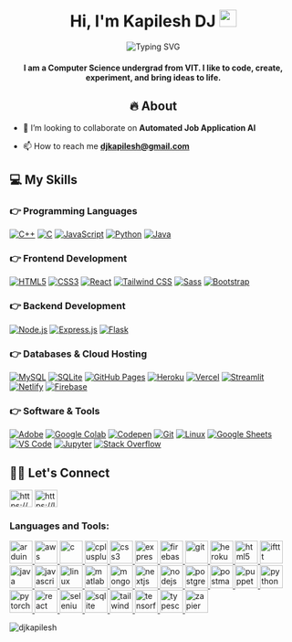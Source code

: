 <h1 align="center">
  Hi, I'm Kapilesh DJ 
  <img src="https://raw.githubusercontent.com/MartinHeinz/MartinHeinz/master/wave.gif" width="30px" alt="wave">
</h1>

<p align="center">
  <img src="https://readme-typing-svg.herokuapp.com?font=Fira+Code&size=20&pause=1000&color=FFA500&center=true&width=500&lines=CSE+Graduate;Web+Development;AI+%26+Automation+Enthusiast;Building+Automated+Job+Application+AI" alt="Typing SVG" />
</p>

<h4 align="center">
  I am a Computer Science undergrad from VIT. I like to code, create, experiment, and bring ideas to life.
</h4>

<h2 align = "center"> 🔥 About </h2>

- 👯 I’m looking to collaborate on **Automated Job Application AI**

- 📫 How to reach me **djkapilesh@gmail.com**

## 💻 My Skills

### 👉 Programming Languages
[![C++](https://raw.githubusercontent.com/devicons/devicon/master/icons/cplusplus/cplusplus-original.svg)](https://www.cplusplus.com/)
[![C](https://raw.githubusercontent.com/devicons/devicon/master/icons/c/c-original.svg)](https://www.cprogramming.com/)
[![JavaScript](https://raw.githubusercontent.com/devicons/devicon/master/icons/javascript/javascript-original.svg)](https://developer.mozilla.org/en-US/docs/Web/JavaScript)
[![Python](https://raw.githubusercontent.com/devicons/devicon/master/icons/python/python-original.svg)](https://www.python.org/)
[![Java](https://raw.githubusercontent.com/devicons/devicon/master/icons/java/java-original.svg)](https://www.java.com/)

### 👉 Frontend Development
[![HTML5](https://raw.githubusercontent.com/devicons/devicon/master/icons/html5/html5-original.svg)](https://developer.mozilla.org/en-US/docs/Web/HTML)
[![CSS3](https://raw.githubusercontent.com/devicons/devicon/master/icons/css3/css3-original.svg)](https://developer.mozilla.org/en-US/docs/Web/CSS)
[![React](https://raw.githubusercontent.com/devicons/devicon/master/icons/react/react-original.svg)](https://reactjs.org/)
[![Tailwind CSS](https://raw.githubusercontent.com/devicons/devicon/master/icons/tailwindcss/tailwindcss-plain.svg)](https://tailwindcss.com/)
[![Sass](https://raw.githubusercontent.com/devicons/devicon/master/icons/sass/sass-original.svg)](https://sass-lang.com/)
[![Bootstrap](https://raw.githubusercontent.com/devicons/devicon/master/icons/bootstrap/bootstrap-plain.svg)](https://getbootstrap.com/)

### 👉 Backend Development
[![Node.js](https://raw.githubusercontent.com/devicons/devicon/master/icons/nodejs/nodejs-original.svg)](https://nodejs.org/)
[![Express.js](https://raw.githubusercontent.com/devicons/devicon/master/icons/express/express-original.svg)](https://expressjs.com/)
[![Flask](https://raw.githubusercontent.com/devicons/devicon/master/icons/flask/flask-original.svg)](https://flask.palletsprojects.com/)

### 👉 Databases & Cloud Hosting
[![MySQL](https://raw.githubusercontent.com/devicons/devicon/master/icons/mysql/mysql-original.svg)](https://www.mysql.com/)
[![SQLite](https://raw.githubusercontent.com/devicons/devicon/master/icons/sqlite/sqlite-original.svg)](https://www.sqlite.org/)
[![GitHub Pages](https://www.vectorlogo.zone/logos/github_pages/github_pages-icon.svg)](https://pages.github.com/)
[![Heroku](https://raw.githubusercontent.com/devicons/devicon/master/icons/heroku/heroku-original.svg)](https://www.heroku.com/)
[![Vercel](https://seeklogo.com/images/V/vercel-logo-8EDE6F80D0-seeklogo.com.png)](https://vercel.com/)
[![Streamlit](https://seeklogo.com/images/S/streamlit-logo-29D9E9F7FA-seeklogo.com.png)](https://streamlit.io/)
[![Netlify](https://seeklogo.com/images/N/netlify-logo-0F3C2E67AC-seeklogo.com.png)](https://www.netlify.com/)
[![Firebase](https://raw.githubusercontent.com/devicons/devicon/master/icons/firebase/firebase-plain.svg)](https://firebase.google.com/)

### 👉 Software & Tools
[![Adobe](https://seeklogo.com/images/A/adobe-logo-CA9A37C225-seeklogo.com.png)](https://www.adobe.com/)
[![Google Colab](https://seeklogo.com/images/G/google-colab-logo-8742DBD3F4-seeklogo.com.png)](https://colab.research.google.com/)
[![Codepen](https://seeklogo.com/images/C/codepen-logo-94E1D3C2B6-seeklogo.com.png)](https://codepen.io/)
[![Git](https://raw.githubusercontent.com/devicons/devicon/master/icons/git/git-original.svg)](https://git-scm.com/)
[![Linux](https://raw.githubusercontent.com/devicons/devicon/master/icons/linux/linux-original.svg)](https://www.kernel.org/)
[![Google Sheets](https://seeklogo.com/images/G/google-sheets-icon-logo-44252B2F13-seeklogo.com.png)](https://www.google.com/sheets/about/)
[![VS Code](https://raw.githubusercontent.com/devicons/devicon/master/icons/vscode/vscode-original.svg)](https://code.visualstudio.com/)
[![Jupyter](https://raw.githubusercontent.com/devicons/devicon/master/icons/jupyter/jupyter-original.svg)](https://jupyter.org/)
[![Stack Overflow](https://raw.githubusercontent.com/devicons/devicon/master/icons/stackoverflow/stackoverflow-original.svg)](https://stackoverflow.com/)


<h2 align="left">🙋‍♂️ Let's Connect</h2>
<p align="left">
<a href="https://linkedin.com/in/https://www.linkedin.com/in/kapileshdj/" target="blank"><img align="center" src="https://raw.githubusercontent.com/rahuldkjain/github-profile-readme-generator/master/src/images/icons/Social/linked-in-alt.svg" alt="https://www.linkedin.com/in/kapileshdj/" height="30" width="40" /></a>
<a href="https://www.leetcode.com/https://leetcode.com/u/kapileshdj/" target="blank"><img align="center" src="https://raw.githubusercontent.com/rahuldkjain/github-profile-readme-generator/master/src/images/icons/Social/leet-code.svg" alt="https://leetcode.com/u/kapileshdj/" height="30" width="40" /></a>
</p>

<h3 align="left">Languages and Tools:</h3>
<p align="left"> <a href="https://www.arduino.cc/" target="_blank" rel="noreferrer"> <img src="https://cdn.worldvectorlogo.com/logos/arduino-1.svg" alt="arduino" width="40" height="40"/> </a> <a href="https://aws.amazon.com" target="_blank" rel="noreferrer"> <img src="https://raw.githubusercontent.com/devicons/devicon/master/icons/amazonwebservices/amazonwebservices-original-wordmark.svg" alt="aws" width="40" height="40"/> </a> <a href="https://www.cprogramming.com/" target="_blank" rel="noreferrer"> <img src="https://raw.githubusercontent.com/devicons/devicon/master/icons/c/c-original.svg" alt="c" width="40" height="40"/> </a> <a href="https://www.w3schools.com/cpp/" target="_blank" rel="noreferrer"> <img src="https://raw.githubusercontent.com/devicons/devicon/master/icons/cplusplus/cplusplus-original.svg" alt="cplusplus" width="40" height="40"/> </a> <a href="https://www.w3schools.com/css/" target="_blank" rel="noreferrer"> <img src="https://raw.githubusercontent.com/devicons/devicon/master/icons/css3/css3-original-wordmark.svg" alt="css3" width="40" height="40"/> </a> <a href="https://expressjs.com" target="_blank" rel="noreferrer"> <img src="https://raw.githubusercontent.com/devicons/devicon/master/icons/express/express-original-wordmark.svg" alt="express" width="40" height="40"/> </a> <a href="https://firebase.google.com/" target="_blank" rel="noreferrer"> <img src="https://www.vectorlogo.zone/logos/firebase/firebase-icon.svg" alt="firebase" width="40" height="40"/> </a> <a href="https://git-scm.com/" target="_blank" rel="noreferrer"> <img src="https://www.vectorlogo.zone/logos/git-scm/git-scm-icon.svg" alt="git" width="40" height="40"/> </a> <a href="https://heroku.com" target="_blank" rel="noreferrer"> <img src="https://www.vectorlogo.zone/logos/heroku/heroku-icon.svg" alt="heroku" width="40" height="40"/> </a> <a href="https://www.w3.org/html/" target="_blank" rel="noreferrer"> <img src="https://raw.githubusercontent.com/devicons/devicon/master/icons/html5/html5-original-wordmark.svg" alt="html5" width="40" height="40"/> </a> <a href="https://ifttt.com/" target="_blank" rel="noreferrer"> <img src="https://www.vectorlogo.zone/logos/ifttt/ifttt-ar21.svg" alt="ifttt" width="40" height="40"/> </a> <a href="https://www.java.com" target="_blank" rel="noreferrer"> <img src="https://raw.githubusercontent.com/devicons/devicon/master/icons/java/java-original.svg" alt="java" width="40" height="40"/> </a> <a href="https://developer.mozilla.org/en-US/docs/Web/JavaScript" target="_blank" rel="noreferrer"> <img src="https://raw.githubusercontent.com/devicons/devicon/master/icons/javascript/javascript-original.svg" alt="javascript" width="40" height="40"/> </a> <a href="https://www.linux.org/" target="_blank" rel="noreferrer"> <img src="https://raw.githubusercontent.com/devicons/devicon/master/icons/linux/linux-original.svg" alt="linux" width="40" height="40"/> </a> <a href="https://www.mathworks.com/" target="_blank" rel="noreferrer"> <img src="https://upload.wikimedia.org/wikipedia/commons/2/21/Matlab_Logo.png" alt="matlab" width="40" height="40"/> </a> <a href="https://www.mongodb.com/" target="_blank" rel="noreferrer"> <img src="https://raw.githubusercontent.com/devicons/devicon/master/icons/mongodb/mongodb-original-wordmark.svg" alt="mongodb" width="40" height="40"/> </a> <a href="https://nextjs.org/" target="_blank" rel="noreferrer"> <img src="https://cdn.worldvectorlogo.com/logos/nextjs-2.svg" alt="nextjs" width="40" height="40"/> </a> <a href="https://nodejs.org" target="_blank" rel="noreferrer"> <img src="https://raw.githubusercontent.com/devicons/devicon/master/icons/nodejs/nodejs-original-wordmark.svg" alt="nodejs" width="40" height="40"/> </a> <a href="https://www.postgresql.org" target="_blank" rel="noreferrer"> <img src="https://raw.githubusercontent.com/devicons/devicon/master/icons/postgresql/postgresql-original-wordmark.svg" alt="postgresql" width="40" height="40"/> </a> <a href="https://postman.com" target="_blank" rel="noreferrer"> <img src="https://www.vectorlogo.zone/logos/getpostman/getpostman-icon.svg" alt="postman" width="40" height="40"/> </a> <a href="https://github.com/puppeteer/puppeteer" target="_blank" rel="noreferrer"> <img src="https://www.vectorlogo.zone/logos/pptrdev/pptrdev-official.svg" alt="puppeteer" width="40" height="40"/> </a> <a href="https://www.python.org" target="_blank" rel="noreferrer"> <img src="https://raw.githubusercontent.com/devicons/devicon/master/icons/python/python-original.svg" alt="python" width="40" height="40"/> </a> <a href="https://pytorch.org/" target="_blank" rel="noreferrer"> <img src="https://www.vectorlogo.zone/logos/pytorch/pytorch-icon.svg" alt="pytorch" width="40" height="40"/> </a> <a href="https://reactjs.org/" target="_blank" rel="noreferrer"> <img src="https://raw.githubusercontent.com/devicons/devicon/master/icons/react/react-original-wordmark.svg" alt="react" width="40" height="40"/> </a> <a href="https://www.selenium.dev" target="_blank" rel="noreferrer"> <img src="https://raw.githubusercontent.com/detain/svg-logos/780f25886640cef088af994181646db2f6b1a3f8/svg/selenium-logo.svg" alt="selenium" width="40" height="40"/> </a> <a href="https://www.sqlite.org/" target="_blank" rel="noreferrer"> <img src="https://www.vectorlogo.zone/logos/sqlite/sqlite-icon.svg" alt="sqlite" width="40" height="40"/> </a> <a href="https://tailwindcss.com/" target="_blank" rel="noreferrer"> <img src="https://www.vectorlogo.zone/logos/tailwindcss/tailwindcss-icon.svg" alt="tailwind" width="40" height="40"/> </a> <a href="https://www.tensorflow.org" target="_blank" rel="noreferrer"> <img src="https://www.vectorlogo.zone/logos/tensorflow/tensorflow-icon.svg" alt="tensorflow" width="40" height="40"/> </a> <a href="https://www.typescriptlang.org/" target="_blank" rel="noreferrer"> <img src="https://raw.githubusercontent.com/devicons/devicon/master/icons/typescript/typescript-original.svg" alt="typescript" width="40" height="40"/> </a> <a href="https://zapier.com" target="_blank" rel="noreferrer"> <img src="https://www.vectorlogo.zone/logos/zapier/zapier-icon.svg" alt="zapier" width="40" height="40"/> </a> </p>

<p><img align="center" src="https://github-readme-stats.vercel.app/api/top-langs?username=djkapilesh&show_icons=true&locale=en&layout=compact" alt="djkapilesh" /></p>

